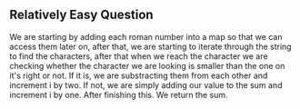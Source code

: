 ## Relatively Easy Question

We are starting by adding each roman number into a map so that we can access them later on, after that, we are starting to iterate through the string to find the characters, after that when we reach the character we are checking whether the character we are looking is smaller than the one on it's right or not. If it is, we are substracting them from each other and increment i by two. If not, we are simply adding our value to the sum and increment i by one. After finishing this. We return the sum.
